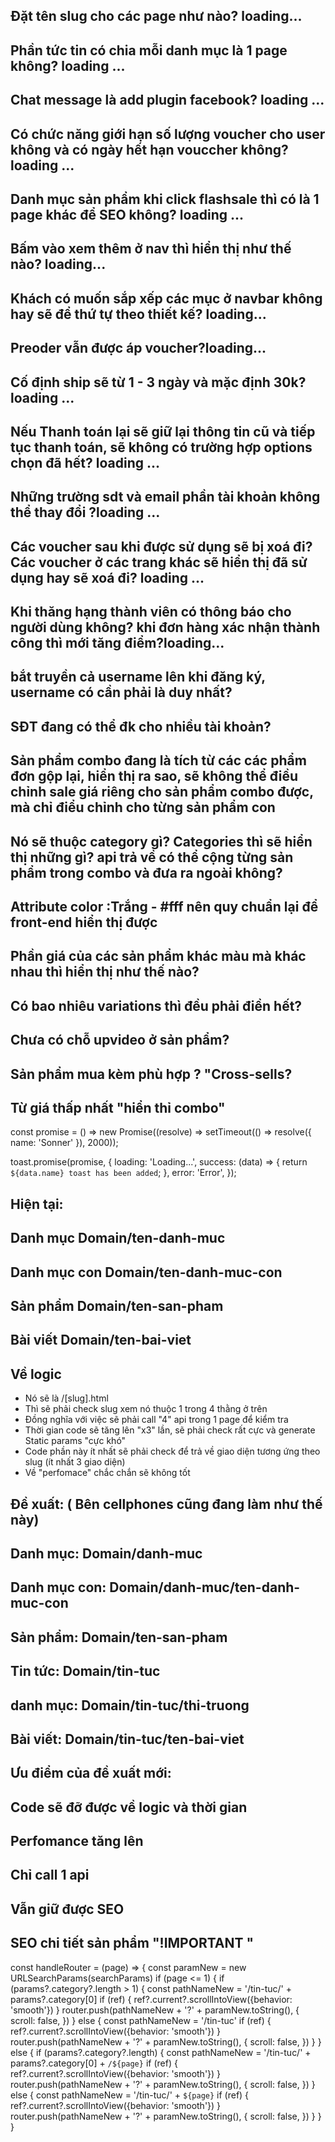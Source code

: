  ## Đặt tên slug cho các page như nào? loading...
  ## Phần tức tin có chia mỗi danh mục là 1 page không? loading ...
  ## Chat message là add plugin facebook? loading ...
  ## Có chức năng giới hạn số lượng voucher cho user không và có ngày hết hạn vouccher không? loading ...
  ## Danh mục sản phẩm khi click flashsale thì có là 1 page khác để SEO không? loading ...
  ## Bấm vào xem thêm ở nav thì hiển thị như thế nào? loading...
  ## Khách có muốn sắp xếp các mục ở navbar không hay sẽ để thứ tự theo thiết kế? loading...
  ## Preoder vẫn được áp voucher?loading...
  ## Cố định ship sẽ từ 1 - 3 ngày và mặc định 30k? loading ...
  ## Nếu Thanh toán lại sẽ giữ lại thông tin cũ và tiếp tục thanh toán, sẽ không có trường hợp options chọn đã hết? loading ...
  ## Những trường sdt và email phần tài khoản không thể thay đổi ?loading ... 
  ## Các voucher sau khi được sử dụng sẽ bị xoá đi? Các voucher ở các trang khác sẽ hiển thị đã sử dụng hay sẽ xoá đi? loading ...
  ## Khi thăng hạng thành viên có thông báo cho người dùng không? khi đơn hàng xác nhận thành công thì mới tăng điểm?loading...


## bắt truyền cả username lên khi đăng ký, username có cần phải là duy nhất?
## SĐT đang có thể đk cho nhiều tài khoản?
## Sản phẩm combo đang là tích từ các các phẩm đơn gộp lại, hiển thị ra sao, sẽ không thể điều chỉnh sale giá riêng cho sản phẩm combo được, mà chỉ điểu chỉnh cho từng sản phẩm con
## Nó sẽ thuộc category gì? Categories thì sẽ hiển thị những gì? api trả về có thể cộng từng sản phẩm trong combo và đưa ra ngoài không?
## Attribute color :Trắng - #fff nên quy chuẩn lại để front-end hiển thị được
## Phần giá của các sản phẩm khác màu mà khác nhau thì hiển thị như thế nào?
## Có bao nhiêu variations thì đều phải điền hết?
## Chưa có chỗ upvideo ở sản phẩm?
## Sản phẩm mua kèm phù hợp ? "Cross-sells?
## Từ giá thấp nhất "hiển thỉ combo"


const promise = () => new Promise((resolve) => setTimeout(() => resolve({ name: 'Sonner' }), 2000));

toast.promise(promise, {
  loading: 'Loading...',
  success: (data) => {
    return `${data.name} toast has been added`;
  },
  error: 'Error',
});




## Hiện tại:
## Danh mục	Domain/ten-danh-muc 
## Danh mục con 	Domain/ten-danh-muc-con 
## Sản phẩm 	Domain/ten-san-pham 
## Bài viết 	Domain/ten-bai-viet 


## Về logic
- Nó sẽ là /[slug].html
- Thì sẽ phải check slug xem nó thuộc 1 trong 4 thằng ở trên
- Đồng nghĩa với việc sẽ phải call "4" api trong 1 page để kiểm tra
- Thời gian code sẽ tăng lên "x3" lần, sẽ phải check rất cực và generate Static params "cực khó"
- Code phần này ít nhất sẽ phải check để trả về giao diện tương ứng theo slug (ít nhất 3 giao diện)
- Về "perfomace" chắc chắn sẽ không tốt


## Đề xuất: ( Bên cellphones cũng đang làm như thế này)
## Danh mục:	Domain/danh-muc 
## Danh mục con: 	Domain/danh-muc/ten-danh-muc-con 
## Sản phẩm: 	Domain/ten-san-pham
## Tin tức:	Domain/tin-tuc
## danh mục:	Domain/tin-tuc/thi-truong
## Bài viết: 	Domain/tin-tuc/ten-bai-viet

## Ưu điểm của đề xuất mới:
## Code sẽ đỡ được về logic và thời gian
## Perfomance tăng lên
## Chỉ call 1 api
## Vẫn giữ được SEO
## SEO chi tiết sản phẩm "!IMPORTANT "


const handleRouter = (page) => {
      const paramNew = new URLSearchParams(searchParams)
      if (page <= 1) {
        if (params?.category?.length > 1) {
          const pathNameNew = '/tin-tuc/' + params?.category[0]
          if (ref) {
            ref?.current?.scrollIntoView({behavior: 'smooth'})
          }
          router.push(pathNameNew + '?' + paramNew.toString(), {
            scroll: false,
          })
        } else {
          const pathNameNew = '/tin-tuc'
          if (ref) {
            ref?.current?.scrollIntoView({behavior: 'smooth'})
          }
          router.push(pathNameNew + '?' + paramNew.toString(), {
            scroll: false,
          })
        }
      } else {
        if (params?.category?.length) {
          const pathNameNew = '/tin-tuc/' + params?.category[0] + `/${page}`
          if (ref) {
            ref?.current?.scrollIntoView({behavior: 'smooth'})
          }
          router.push(pathNameNew + '?' + paramNew.toString(), {
            scroll: false,
          })
        } else {
          const pathNameNew = '/tin-tuc/' + `${page}`
          if (ref) {
            ref?.current?.scrollIntoView({behavior: 'smooth'})
          }
          router.push(pathNameNew + '?' + paramNew.toString(), {
            scroll: false,
          })
        }
      }
    }